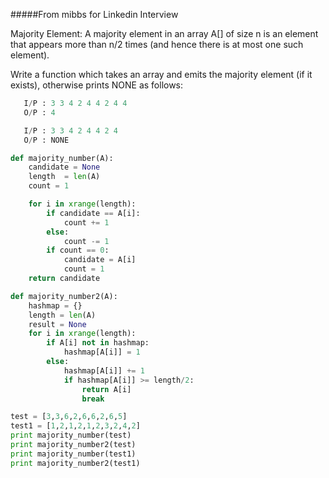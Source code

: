 #####From mibbs for Linkedin Interview

Majority Element: A majority element in an array A[] of size n is an element that appears more than n/2 times (and hence there is at most one such element).

Write a function which takes an array and emits the majority element (if it exists), otherwise prints NONE as follows:

```python
   I/P : 3 3 4 2 4 4 2 4 4
   O/P : 4

   I/P : 3 3 4 2 4 4 2 4
   O/P : NONE
```   

```python
def majority_number(A):
    candidate = None
    length  = len(A)
    count = 1

    for i in xrange(length):
        if candidate == A[i]:
            count += 1
        else:
            count -= 1
        if count == 0:
            candidate = A[i]
            count = 1
    return candidate

def majority_number2(A):
    hashmap = {}
    length = len(A)
    result = None
    for i in xrange(length):
        if A[i] not in hashmap:
            hashmap[A[i]] = 1
        else:
            hashmap[A[i]] += 1
            if hashmap[A[i]] >= length/2:
                return A[i]
                break

test = [3,3,6,2,6,6,2,6,5]
test1 = [1,2,1,2,1,2,3,2,4,2]
print majority_number(test)
print majority_number2(test)
print majority_number(test1)
print majority_number2(test1)   

```
